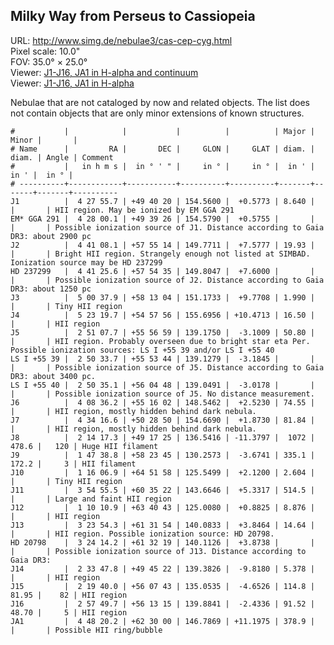 ## Milky Way from Perseus to Cassiopeia

URL: <http://www.simg.de/nebulae3/cas-cep-cyg.html>  
Pixel scale: 10.0"  
FOV: 35.0° × 25.0°  
Viewer: [J1-J16, JA1 in H-alpha and continuum](http://www.simg.de/nebulae3/per-cam-cas-hbr.vhtml?nav=0&tbl=1&uo=~3%22C5%22%2C75.8158%2C42.3722%2C17.799%2C%22HII%20region%22~4%2C~3%22C10%22%2C76.0129%2C43.7057%2C306.116%2C256.200%2C164%2C%22HII%20region%22~4%2C~3%22H2%22%2C51.6956%2C45.2701%2C40.636%2C%22HII%20region%22~4%2C~3%22PN%20HDW%203%22%2C51.8074%2C45.3945%2C8.463%2C%22A%20planetary%20nebula.%20It%20is%20unclear%20whether%20this%20planetary%20nebula%20is%20related%20to%20H2%22~4%2C~3%22H3%22%2C50.3886%2C46.0530%2C42.111%2C%22HII%20region%22~4%2C~3%22H4%22%2C66.5701%2C48.3835%2C7.669%2C4.933%2C164%2C%22HII%20region%22~4%2C~3%22H5%22%2C67.1504%2C48.5738%2C38.958%2C%22HII%20region.%22~4%2C~3%22BD%2B48%201099%22%2C67.2050%2C48.5678%2C%22Possible%20ionization%20source%20of%20H5.%20Distance%20according%20to%20Gaia%20EDR3%3A%20about%204800%20pc.%22~4%2C~3%22H6%22%2C72.9210%2C45.8521%2C48.124%2C%22HII%20region%20partly%20obfuscated%20by%20dark%20nebulae.%20Brightest%20regions%20are%20known%20as%20LBN%20855%20and%20BFS%2044.%22~4%2C~3%22H7%22%2C48.8054%2C48.0271%2C57.200%2C36.164%2C125%2C%22HII%20region%22~4%2C~3%22J1%22%2C66.9821%2C49.6722%2C8.640%2C%22HII%20region.%20May%20be%20ionized%20by%20EM%20GGA%20291%22~4%2C~3%22EM*%20GGA%20291%22%2C67.0005%2C49.6572%2C%22Possible%20ionization%20source%20of%20J1.%20Distance%20according%20to%20Gaia%20DR3%3A%20about%202900%20pc%22~4%2C~3%22J2%22%2C70.2839%2C57.9205%2C19.938%2C%22Bright%20HII%20region.%20Strangely%20enough%20not%20listed%20at%20SIMBAD.%20Ionization%20source%20may%20be%20HD%20237299%22~4%2C~3%22HD%20237299%22%2C70.3567%2C57.9098%2C%22Possible%20ionization%20source%20of%20J2.%20Distance%20according%20to%20Gaia%20DR3%3A%20about%201250%20pc%22~4%2C~3%22J3%22%2C75.1580%2C58.2178%2C1.990%2C%22Tiny%20HII%20region%22~4%2C~3%22J4%22%2C80.8319%2C54.9656%2C16.507%2C%22HII%20region%22~4%2C~3%22J5%22%2C42.7819%2C55.9496%2C50.807%2C%22HII%20region.%20Probably%20overseen%20due%20to%20bright%20star%20eta%20Per.%20Possible%20ionization%20sources%3A%20LS%20I%20%2B55%2039%20and%2For%20LS%20I%20%2B55%2040%22~4%2C~3%22LS%20I%20%2B55%2039%22%2C42.6404%2C55.8956%2C%22Possible%20ionization%20source%20of%20J5.%20Distance%20according%20to%20Gaia%20DR3%3A%20about%203400%20pc.%22~4%2C~3%22LS%20I%20%2B55%2040%22%2C42.6463%2C56.0799%2C%22Possible%20ionization%20source%20of%20J5.%20No%20distance%20measurement.%22~4%2C~3%22J6%22%2C62.1510%2C55.2673%2C74.557%2C%22HII%20region%2C%20mostly%20hidden%20behind%20dark%20nebula.%22~4%2C~3%22J7%22%2C68.5693%2C50.4805%2C81.847%2C%22HII%20region%2C%20mostly%20hidden%20behind%20dark%20nebula.%22~4%2C~3%22J8%22%2C33.5721%2C49.2902%2C1072.051%2C478.600%2C120%2C%22Huge%20HII%20filament%22~4%2C~3%22J9%22%2C26.9118%2C58.3959%2C335.172%2C172.269%2C3%2C%22HII%20filament%22~4%2C~3%22J10%22%2C19.0288%2C64.8662%2C2.604%2C%22Tiny%20HII%20region%22~4%2C~3%22J11%22%2C58.7313%2C60.5895%2C514.512%2C%22Large%20and%20faint%20HII%20region%22~4%2C~3%22J12%22%2C17.5453%2C63.6787%2C8.876%2C%22HII%20region%22~4%2C~3%22J13%22%2C50.9764%2C61.5318%2C14.644%2C%22HII%20region.%20Possible%20ionization%20source%3A%20HD%2020798.%22~4%2C~3%22HD%2020798%22%2C51.0591%2C61.5386%2C%22Possible%20ionization%20source%20of%20J13.%20Distance%20according%20to%20Gaia%20DR3%3A%20%22~4%2C~3%22J14%22%2C38.4493%2C49.7560%2C5.378%2C%22HII%20region%22~4%2C~3%22J15%22%2C34.9166%2C56.1287%2C114.814%2C81.951%2C82%2C%22HII%20region%22~4%2C~3%22J16%22%2C44.4569%2C56.2209%2C91.521%2C48.704%2C5%2C%22HII%20region%22~4%2C~3%22JA1%22%2C72.0843%2C62.5001%2C378.993%2C%22Possible%20HII%20ring%2Fbubble%22~4)  
Viewer: [J1-J16, JA1 in H-alpha](http://www.simg.de/nebulae3/per-cam-cas-h.vhtml?nav=0&tbl=1&uo=~3%22C5%22%2C75.8158%2C42.3722%2C17.799%2C%22HII%20region%22~4%2C~3%22C10%22%2C76.0129%2C43.7057%2C306.116%2C256.200%2C164%2C%22HII%20region%22~4%2C~3%22H2%22%2C51.6956%2C45.2701%2C40.636%2C%22HII%20region%22~4%2C~3%22PN%20HDW%203%22%2C51.8074%2C45.3945%2C8.463%2C%22A%20planetary%20nebula.%20It%20is%20unclear%20whether%20this%20planetary%20nebula%20is%20related%20to%20H2%22~4%2C~3%22H3%22%2C50.3886%2C46.0530%2C42.111%2C%22HII%20region%22~4%2C~3%22H4%22%2C66.5701%2C48.3835%2C7.669%2C4.933%2C164%2C%22HII%20region%22~4%2C~3%22H5%22%2C67.1504%2C48.5738%2C38.958%2C%22HII%20region.%22~4%2C~3%22BD%2B48%201099%22%2C67.2050%2C48.5678%2C%22Possible%20ionization%20source%20of%20H5.%20Distance%20according%20to%20Gaia%20EDR3%3A%20about%204800%20pc.%22~4%2C~3%22H6%22%2C72.9210%2C45.8521%2C48.124%2C%22HII%20region%20partly%20obfuscated%20by%20dark%20nebulae.%20Brightest%20regions%20are%20known%20as%20LBN%20855%20and%20BFS%2044.%22~4%2C~3%22H7%22%2C48.8054%2C48.0271%2C57.200%2C36.164%2C125%2C%22HII%20region%22~4%2C~3%22J1%22%2C66.9821%2C49.6722%2C8.640%2C%22HII%20region.%20May%20be%20ionized%20by%20EM%20GGA%20291%22~4%2C~3%22EM*%20GGA%20291%22%2C67.0005%2C49.6572%2C%22Possible%20ionization%20source%20of%20J1.%20Distance%20according%20to%20Gaia%20DR3%3A%20about%202900%20pc%22~4%2C~3%22J2%22%2C70.2839%2C57.9205%2C19.938%2C%22Bright%20HII%20region.%20Strangely%20enough%20not%20listed%20at%20SIMBAD.%20Ionization%20source%20may%20be%20HD%20237299%22~4%2C~3%22HD%20237299%22%2C70.3567%2C57.9098%2C%22Possible%20ionization%20source%20of%20J2.%20Distance%20according%20to%20Gaia%20DR3%3A%20about%201250%20pc%22~4%2C~3%22J3%22%2C75.1580%2C58.2178%2C1.990%2C%22Tiny%20HII%20region%22~4%2C~3%22J4%22%2C80.8319%2C54.9656%2C16.507%2C%22HII%20region%22~4%2C~3%22J5%22%2C42.7819%2C55.9496%2C50.807%2C%22HII%20region.%20Probably%20overseen%20due%20to%20bright%20star%20eta%20Per.%20Possible%20ionization%20sources%3A%20LS%20I%20%2B55%2039%20and%2For%20LS%20I%20%2B55%2040%22~4%2C~3%22LS%20I%20%2B55%2039%22%2C42.6404%2C55.8956%2C%22Possible%20ionization%20source%20of%20J5.%20Distance%20according%20to%20Gaia%20DR3%3A%20about%203400%20pc.%22~4%2C~3%22LS%20I%20%2B55%2040%22%2C42.6463%2C56.0799%2C%22Possible%20ionization%20source%20of%20J5.%20No%20distance%20measurement.%22~4%2C~3%22J6%22%2C62.1510%2C55.2673%2C74.557%2C%22HII%20region%2C%20mostly%20hidden%20behind%20dark%20nebula.%22~4%2C~3%22J7%22%2C68.5693%2C50.4805%2C81.847%2C%22HII%20region%2C%20mostly%20hidden%20behind%20dark%20nebula.%22~4%2C~3%22J8%22%2C33.5721%2C49.2902%2C1072.051%2C478.600%2C120%2C%22Huge%20HII%20filament%22~4%2C~3%22J9%22%2C26.9118%2C58.3959%2C335.172%2C172.269%2C3%2C%22HII%20filament%22~4%2C~3%22J10%22%2C19.0288%2C64.8662%2C2.604%2C%22Tiny%20HII%20region%22~4%2C~3%22J11%22%2C58.7313%2C60.5895%2C514.512%2C%22Large%20and%20faint%20HII%20region%22~4%2C~3%22J12%22%2C17.5453%2C63.6787%2C8.876%2C%22HII%20region%22~4%2C~3%22J13%22%2C50.9764%2C61.5318%2C14.644%2C%22HII%20region.%20Possible%20ionization%20source%3A%20HD%2020798.%22~4%2C~3%22HD%2020798%22%2C51.0591%2C61.5386%2C%22Possible%20ionization%20source%20of%20J13.%20Distance%20according%20to%20Gaia%20DR3%3A%20%22~4%2C~3%22J14%22%2C38.4493%2C49.7560%2C5.378%2C%22HII%20region%22~4%2C~3%22J15%22%2C34.9166%2C56.1287%2C114.814%2C81.951%2C82%2C%22HII%20region%22~4%2C~3%22J16%22%2C44.4569%2C56.2209%2C91.521%2C48.704%2C5%2C%22HII%20region%22~4%2C~3%22JA1%22%2C72.0843%2C62.5001%2C378.993%2C%22Possible%20HII%20ring%2Fbubble%22~4)  

Nebulae that are not cataloged by now and related objects. The list does not
contain objects that are only minor extensions of known structures.

	#           |            |           |          |          | Major | Minor |       | 
	# Name      |         RA |       DEC |     GLON |     GLAT | diam. | diam. | Angle | Comment
	#           |   in h m s |  in ° ' " |     in ° |     in ° |  in ' |  in ' |  in ° | 
	# ----------+------------+-----------+----------+----------+-------+-------+-------+----------
	J1          |  4 27 55.7 | +49 40 20 | 154.5600 |  +0.5773 | 8.640 |       |       | HII region. May be ionized by EM GGA 291
	EM* GGA 291 |  4 28 00.1 | +49 39 26 | 154.5790 |  +0.5755 |       |       |       | Possible ionization source of J1. Distance according to Gaia DR3: about 2900 pc
	J2          |  4 41 08.1 | +57 55 14 | 149.7711 |  +7.5777 | 19.93 |       |       | Bright HII region. Strangely enough not listed at SIMBAD. Ionization source may be HD 237299
	HD 237299   |  4 41 25.6 | +57 54 35 | 149.8047 |  +7.6000 |       |       |       | Possible ionization source of J2. Distance according to Gaia DR3: about 1250 pc
	J3          |  5 00 37.9 | +58 13 04 | 151.1733 |  +9.7708 | 1.990 |       |       | Tiny HII region
	J4          |  5 23 19.7 | +54 57 56 | 155.6956 | +10.4713 | 16.50 |       |       | HII region
	J5          |  2 51 07.7 | +55 56 59 | 139.1750 |  -3.1009 | 50.80 |       |       | HII region. Probably overseen due to bright star eta Per. Possible ionization sources: LS I +55 39 and/or LS I +55 40
	LS I +55 39 |  2 50 33.7 | +55 53 44 | 139.1279 |  -3.1845 |       |       |       | Possible ionization source of J5. Distance according to Gaia DR3: about 3400 pc.
	LS I +55 40 |  2 50 35.1 | +56 04 48 | 139.0491 |  -3.0178 |       |       |       | Possible ionization source of J5. No distance measurement.
	J6          |  4 08 36.2 | +55 16 02 | 148.5462 |  +2.5230 | 74.55 |       |       | HII region, mostly hidden behind dark nebula.
	J7          |  4 34 16.6 | +50 28 50 | 154.6690 |  +1.8730 | 81.84 |       |       | HII region, mostly hidden behind dark nebula.
	J8          |  2 14 17.3 | +49 17 25 | 136.5416 | -11.3797 |  1072 | 478.6 |   120 | Huge HII filament
	J9          |  1 47 38.8 | +58 23 45 | 130.2573 |  -3.6741 | 335.1 | 172.2 |     3 | HII filament
	J10         |  1 16 06.9 | +64 51 58 | 125.5499 |  +2.1200 | 2.604 |       |       | Tiny HII region
	J11         |  3 54 55.5 | +60 35 22 | 143.6646 |  +5.3317 | 514.5 |       |       | Large and faint HII region
	J12         |  1 10 10.9 | +63 40 43 | 125.0080 |  +0.8825 | 8.876 |       |       | HII region
	J13         |  3 23 54.3 | +61 31 54 | 140.0833 |  +3.8464 | 14.64 |       |       | HII region. Possible ionization source: HD 20798.
	HD 20798    |  3 24 14.2 | +61 32 19 | 140.1126 |  +3.8738 |       |       |       | Possible ionization source of J13. Distance according to Gaia DR3: 
	J14         |  2 33 47.8 | +49 45 22 | 139.3826 |  -9.8180 | 5.378 |       |       | HII region
	J15         |  2 19 40.0 | +56 07 43 | 135.0535 |  -4.6526 | 114.8 | 81.95 |    82 | HII region
	J16         |  2 57 49.7 | +56 13 15 | 139.8841 |  -2.4336 | 91.52 | 48.70 |     5 | HII region
	JA1         |  4 48 20.2 | +62 30 00 | 146.7869 | +11.1975 | 378.9 |       |       | Possible HII ring/bubble
